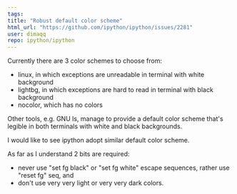 ```yaml
---
tags: 
title: "Robust default color scheme"
html_url: "https://github.com/ipython/ipython/issues/2281"
user: dimaqq
repo: ipython/ipython
---
```


Currently there are 3 color schemes to choose from:
- linux, in which exceptions are unreadable in terminal with white background
- lightbg, in which exceptions are hard to read in terminal with black background
- nocolor, which has no colors

Other tools, e.g. GNU ls, manage to provide a default color scheme that's legible in both terminals with white and black backgrounds.

I would like to see ipython adopt similar default color scheme.

As far as I understand 2 bits are required:
- never use "set fg black" or "set fg white" escape sequences, rather use "reset fg" seq, and
- don't use very very light or very very dark colors.
